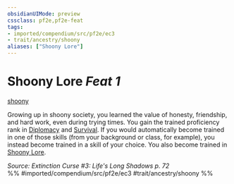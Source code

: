 ```yaml
---
obsidianUIMode: preview
cssclass: pf2e,pf2e-feat
tags:
- imported/compendium/src/pf2e/ec3
- trait/ancestry/shoony
aliases: ["Shoony Lore"]
---
```

# Shoony Lore  *Feat 1*  
[shoony](shoony-ec3.md)  


Growing up in shoony society, you learned the value of honesty, friendship, and hard work, even during trying times. You gain the trained proficiency rank in [Diplomacy](../skills.md#Diplomacy) and [Survival](../skills.md#Survival). If you would automatically become trained in one of those skills (from your background or class, for example), you instead become trained in a skill of your choice. You also become trained in [Shoony Lore](../skills.md#Lore).

*Source: Extinction Curse #3: Life's Long Shadows p. 72*  
%% #imported/compendium/src/pf2e/ec3 #trait/ancestry/shoony %%